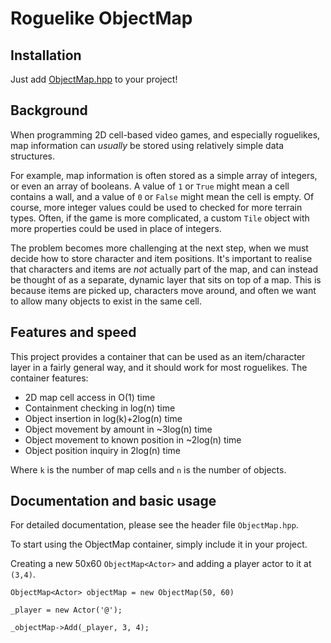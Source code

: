 # Roguelike ObjectMap

## Installation
Just add [ObjectMap.hpp](https://github.com/astewartau/Roguelike-ObjectMap/blob/master/ObjectMap.hpp) to your project!

## Background
When programming 2D cell-based video games, and especially roguelikes, map information can *usually* be stored using relatively simple data structures.

For example, map information is often stored as a simple array of integers, or even an array of booleans. A value of `1` or `True` might mean a cell contains a wall, and a value of `0` or `False` might mean the cell is empty. Of course, more integer values could be used to checked for more terrain types. Often, if the game is more complicated, a custom `Tile` object with more properties could be used in place of integers.

The problem becomes more challenging at the next step, when we must decide how to store character and item positions. It's important to realise that characters and items are *not* actually part of the map, and can instead be thought of as a separate, dynamic layer that sits on top of a map. This is because items are picked up, characters move around, and often we want to allow many objects to exist in the same cell.

## Features and speed
This project provides a container that can be used as an item/character layer in a fairly general way, and it should work for most roguelikes. The container features:

- 2D map cell access in O(1) time
- Containment checking in log(n) time
- Object insertion in log(k)+2log(n) time
- Object movement by amount in ~3log(n) time
- Object movement to known position in ~2log(n) time
- Object position inquiry in 2log(n) time

Where `k` is the number of map cells and `n` is the number of objects.

## Documentation and basic usage
For detailed documentation, please see the header file `ObjectMap.hpp`.

To start using the ObjectMap container, simply include it in your project.

Creating a new 50x60 `ObjectMap<Actor>` and adding a player actor to it at `(3,4)`.

```
ObjectMap<Actor> objectMap = new ObjectMap(50, 60)

_player = new Actor('@');

_objectMap->Add(_player, 3, 4);

```
